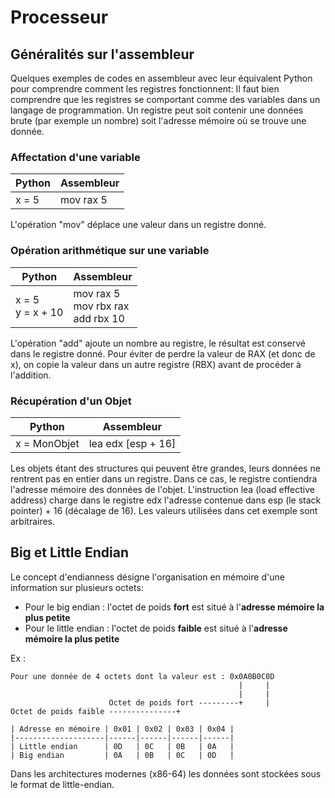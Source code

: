 # Processeur

## Généralités sur l'assembleur

Quelques exemples de codes en assembleur avec leur équivalent Python pour comprendre comment les registres fonctionnent:
Il faut bien comprendre que les registres se comportant comme des variables dans un langage de programmation.
Un registre peut soit contenir une données brute (par exemple un nombre) soit l'adresse mémoire où se trouve une donnée.

### Affectation d'une variable

| Python | Assembleur |
|--------|------------|
| x = 5  | mov rax 5  |

L'opération "mov" déplace une valeur dans un registre donné.

### Opération arithmétique sur une variable

| Python           | Assembleur                       |
|------------------|----------------------------------|
| x = 5 </br> y = x + 10 | mov rax 5 </br> mov rbx rax </br> add rbx 10 |

L'opération "add" ajoute un nombre au registre, le résultat est conservé dans le registre donné.
Pour éviter de perdre la valeur de RAX (et donc de x), on copie la valeur dans un autre registre (RBX) avant de procéder à l'addition.

### Récupération d'un Objet

| Python       | Assembleur         |
|--------------|--------------------|
| x = MonObjet | lea edx [esp + 16] |

Les objets étant des structures qui peuvent être grandes, leurs données ne rentrent pas en entier dans un registre.
Dans ce cas, le registre contiendra l'adresse mémoire des données de l'objet.
L'instruction lea (load effective address) charge dans le registre edx l'adresse contenue dans esp (le stack pointer) + 16 (décalage de 16).
Les valeurs utilisées dans cet exemple sont arbitraires.


## Big et Little Endian

Le concept d'endianness désigne l'organisation en mémoire d'une information sur plusieurs octets:
- Pour le big endian : l'octet de poids **fort** est situé à l'**adresse mémoire la plus petite**
- Pour le little endian : l'octet de poids **faible** est situé à l'**adresse mémoire la plus petite**

Ex :
```
Pour une donnée de 4 octets dont la valeur est : 0x0A0B0C0D
                                                   |     |
                                                   |     |
                      Octet de poids fort ---------+     |
Octet de poids faible ---------------+

| Adresse en mémoire | 0x01 | 0x02 | 0x03 | 0x04 |
|--------------------|------|------|------|------|
| Little endian      | 0D   | 0C   | 0B   | 0A   |
| Big endian         | 0A   | 0B   | 0C   | 0D   |
```
Dans les architectures modernes (x86-64) les données sont stockées sous le format de little-endian.

